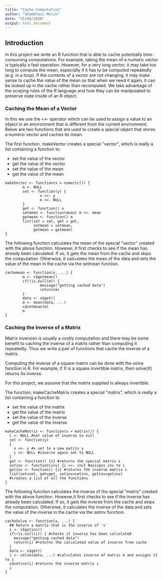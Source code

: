 ```yaml
---
title: "Cache Computation"
author: "Shambhavi Malik"
date: "25/08/2020"
output: html_document
---
```

## Introduction
In this project we write an R function that is able to cache potentially time-consuming computations. For example, taking the mean of a numeric vector is typically a fast operation. However, for a very long vector, it may take too long to compute the mean, especially if it has to be computed repeatedly (e.g. in a loop). If the contents of a vector are not changing, it may make sense to cache the value of the mean so that when we need it again, it can be looked up in the cache rather than recomputed. We take advantage of the scoping rules of the R language and how they can be manipulated to preserve state inside of an R object.

### Caching the Mean of a Vector
In this we use the <<- operator which can be used to assign a value to an object in an environment that is different from the current environment. Below are two functions that are used to create a special object that stores a numeric vector and caches its mean.

The first function, makeVector creates a special "vector", which is really a list containing a function to:

- set the value of the vector
- get the value of the vector
- set the value of the mean
- get the value of the mean
```{r}
makeVector <- function(x = numeric()) {
        m <- NULL
        set <- function(y) {
                x <<- y
                m <<- NULL
        }
        get <- function() x
        setmean <- function(mean) m <<- mean
        getmean <- function() m
        list(set = set, get = get,
             setmean = setmean,
             getmean = getmean)
}
```

The following function calculates the mean of the special "vector" created with the above function. However, it first checks to see if the mean has already been calculated. If so, it gets the mean from the cache and skips the computation. Otherwise, it calculates the mean of the data and sets the value of the mean in the cache via the setmean function.
```{r}
cachemean <- function(x, ...) {
        m <- x$getmean()
        if(!is.null(m)) {
                message("getting cached data")
                return(m)
        }
        data <- x$get()
        m <- mean(data, ...)
        x$setmean(m)
        m
}
```

### Caching the Inverse of a Matrix
Matrix inversion is usually a costly computation and there may be some benefit to caching the inverse of a matrix rather than computing it repeatedly. Thus we write a pair of functions that cache the inverse of a matrix.

Computing the inverse of a square matrix can be done with the solve function in R. For example, if X is a square invertible matrix, then solve(X) returns its inverse.

For this project, we assume that the matrix supplied is always invertible.

The function, makeCacheMatrix creates a special "matrix", which is really a list containing a function to
- set the value of the matrix
- get the value of the matrix
- set the value of the inverse
- get the value of the inverse

```{r}
makeCacheMatrix <- function(x = matrix()) {
  i <- NULL #set value of inverse to null
  set <- function(y)
  {
    x <<- y #x set to a new matrix y
    i <<- NULL #inverse again set to NULL
  }
  get <- function() {x} #returns the special matrix x
  setinv <- function(inv) {i <<- inv} #assigns inv to i
  getinv <- function() {i} #returns the inverse matrix i
  list(set=set, get=get, setinv=setinv, getinv=getinv) 
  #creates a list of all the functions
}
```

The following function calculates the inverse of the special "matrix" created with the above function. However,it first checks to see if the inverse has already been calculated. If so, it gets the inverse from the cache and skips the computation. Otherwise, it calculates the inverse of the data and sets the value of the inverse in the cache via the setinv function.
```{r}
cacheSolve <- function(x, ...) {
  ## Return a matrix that is the inverse of 'x'
  i <- x$getinv()
  if(!is.null(i)) { #checks if inverse has been calculated
    message("getting cached data")
    return(i) #returns the calculated value of inverse from cache
  }
  data <- x$get()
  i <- solve(data, ...) #calculates inverse of matrix m and assigns it to i
  x$setinv(i) #returns the inverse matrix i 
  i
}
```
